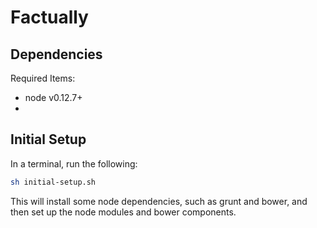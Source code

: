# Factually

## Dependencies

Required Items:
- node v0.12.7+
- 

## Initial Setup

In a terminal, run the following:

```bash
sh initial-setup.sh
```

This will install some node dependencies, such as grunt and bower, and then set up the node modules and bower components.